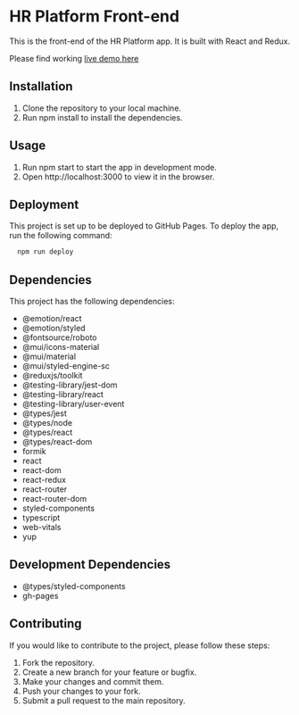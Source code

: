 # HR Platform Front-end
This is the front-end of the HR Platform app. It is built with React and Redux.

Please find working [live demo here](https://chimny.github.io/HRPlatformFrontEnd/)

## Installation
1. Clone the repository to your local machine.
2. Run npm install to install the dependencies.
## Usage
1. Run npm start to start the app in development mode.
2. Open http://localhost:3000 to view it in the browser.

## Deployment
This project is set up to be deployed to GitHub Pages. To deploy the app, run the following command:

```bash
  npm run deploy
```

## Dependencies
This project has the following dependencies:

- @emotion/react
- @emotion/styled
- @fontsource/roboto
- @mui/icons-material
- @mui/material
- @mui/styled-engine-sc
- @reduxjs/toolkit
- @testing-library/jest-dom
- @testing-library/react
- @testing-library/user-event
- @types/jest
- @types/node
- @types/react
- @types/react-dom
- formik
- react
- react-dom
- react-redux
- react-router
- react-router-dom
- styled-components
- typescript
- web-vitals
- yup

## Development Dependencies
- @types/styled-components
- gh-pages

## Contributing
If you would like to contribute to the project, please follow these steps:

1. Fork the repository.
2. Create a new branch for your feature or bugfix.
3. Make your changes and commit them.
4. Push your changes to your fork.
5. Submit a pull request to the main repository.
